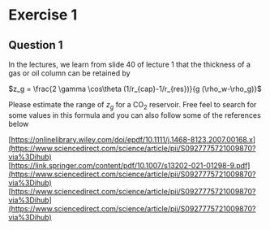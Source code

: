 # Exercise 1

## Question 1

In the lectures, we learn from slide 40 of lecture 1 that the thickness of a gas or oil column can be retained by

$z_g =  \frac{2 \gamma \cos\theta (1/r_{cap}-1/r_{res})}{g (\rho_w-\rho_g)}$


Please estimate the range of $z_g$ for a CO$_2$ reservoir. Free feel to search for some values in this formula and you can also follow some of the references below

[https://onlinelibrary.wiley.com/doi/epdf/10.1111/j.1468-8123.2007.00168.x](https://www.sciencedirect.com/science/article/pii/S0927775721009870?via%3Dihub)    
[https://link.springer.com/content/pdf/10.1007/s13202-021-01298-9.pdf](https://www.sciencedirect.com/science/article/pii/S0927775721009870?via%3Dihub)    
[https://www.sciencedirect.com/science/article/pii/S0927775721009870?via%3Dihub](https://www.sciencedirect.com/science/article/pii/S0927775721009870?via%3Dihub)





